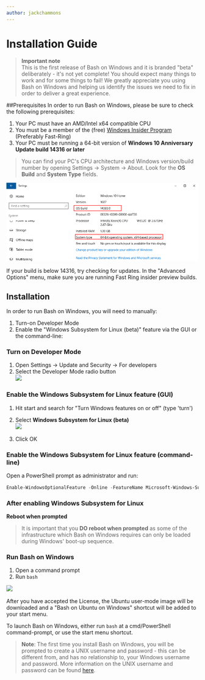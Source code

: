 ```yaml
---
author: jackchammons
---
```


# Installation Guide

> **Important note**  
> This is the first release of Bash on Windows and it is branded "beta" deliberately - it's not yet complete! 
> You should expect many things to work and for some things to fail! 
> We greatly appreciate you using Bash on Windows and helping us identify the issues we need to fix in order to deliver a great experience.

##Prerequisites
In order to run Bash on Windows, please be sure to check the following prerequisites:

1. Your PC must have an AMD/Intel x64 compatible CPU
2. You must be a member of the (free) [Windows Insider Program](http://insider.windows.com/) (Preferably Fast-Ring)
3. Your PC must be running a 64-bit version of **Windows 10 Anniversary Update build 14316 or later**
    
> You can find your PC's CPU architecture and Windows version/build number by opening 
> Settings -> System -> About. 
> Look for the **OS Build** and **System Type** fields.  

![](media/system.png) 

If your build is below 14316, try checking for updates.  In the "Advanced Options" menu, make sure you are running Fast Ring insider preview builds.

## Installation
In order to run Bash on Windows, you will need to manually:
1. Turn-on Developer Mode
1. Enable the "Windows Subsystem for Linux (beta)" feature via the GUI or the command-line:

### Turn on Developer Mode
1. Open Settings -> Update and Security -> For developers
2. Select the Developer Mode radio button  
  ![](media/updateAndSecurity.png)

### Enable the Windows Subsystem for Linux feature (GUI)
1. Hit start and search for "Turn Windows features on or off" (type 'turn')
1. Select **Windows Subsystem for Linux (beta)**  
  ![](media/windowsFeatures.png)
  
1. Click OK

### Enable the Windows Subsystem for Linux feature (command-line)

Open a PowerShell prompt as administrator and run:

```PowerShell
Enable-WindowsOptionalFeature -Online -FeatureName Microsoft-Windows-Subsystem-Linux
```

### After enabling Windows Subsystem for Linux
**Reboot when prompted**

> It is important that you **DO reboot when prompted** as some of the infrastructure which Bash on Windows requires can only be loaded during Windows' boot-up sequence.

### Run Bash on Windows
1. Open a command prompt
1. Run `bash` 
  
  ![](media/bashShellInstall.png)
  
After you have accepted the License, the Ubuntu user-mode image will be downloaded and a "Bash on Ubuntu on Windows" shortcut will be added to your start menu.

To launch Bash on Windows, either run `bash` at a cmd/PowerShell command-prompt, or use the start menu shortcut.

> **Note**: The first time you install Bash on Windows, you will be prompted to create a UNIX username and password - this can be different from, and has no relationship to, your Windows username and password.
> More information on the UNIX username and password can be found [here](https://msdn.microsoft.com/en-us/commandline/wsl/user_support).
